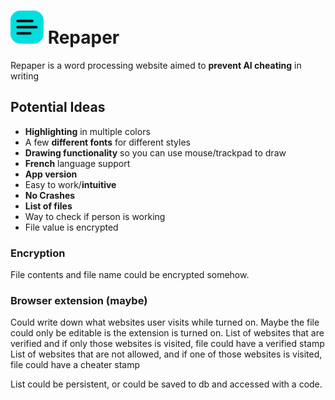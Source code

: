 # ![Repaper icon](./src/lib/assets/favicon.svg) Repaper

Repaper is a word processing website aimed to **prevent AI cheating** in writing

## Potential Ideas

- **Highlighting** in multiple colors
- A few **different fonts** for different styles
- **Drawing functionality** so you can use mouse/trackpad to draw
- **French** language support
- **App version**
- Easy to work/**intuitive**
- **No Crashes**
- **List of files**
- Way to check if person is working
- File value is encrypted

### Encryption

File contents and file name could be encrypted somehow.

### Browser extension (maybe)

Could write down what websites user visits while turned on. Maybe the file could only be editable is the extension is turned on.
List of websites that are verified and if only those websites is visited, file could have a verified stamp
List of websites that are not allowed, and if one of those websites is visited, file could have a cheater stamp

List could be persistent, or could be saved to db and accessed with a code.
